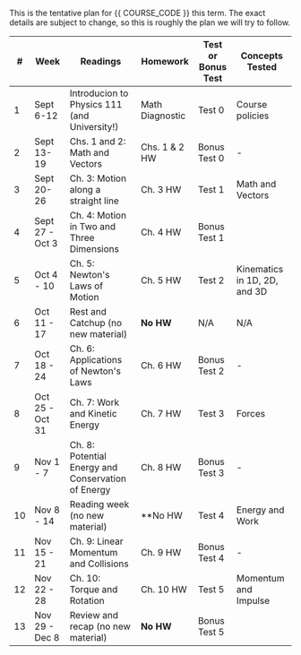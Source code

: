 This is the tentative plan for {{ COURSE_CODE }} this term.
The exact details are subject to change, so this is roughly the plan we will try to follow.

| #  | Week            | Readings                                           | Homework        | Test or Bonus Test | Concepts Tested              |
|----|-----------------|----------------------------------------------------|-----------------|--------------------|------------------------------|
| 1  | Sept 6-12       | Introducion to Physics 111 (and University!)       | Math Diagnostic | Test 0             | Course policies              |
| 2  | Sept 13-19      | Chs. 1 and 2: Math and Vectors                     | Chs. 1 & 2 HW   | Bonus Test 0       | -                            |
| 3  | Sept 20-26      | Ch. 3: Motion along a straight line                | Ch. 3 HW        | Test 1             | Math and Vectors             |
| 4  | Sept 27 - Oct 3 | Ch. 4: Motion in Two and Three Dimensions          | Ch. 4 HW        | Bonus Test 1       |                              |
| 5  | Oct 4 - 10      | Ch. 5: Newton's Laws of Motion                     | Ch. 5 HW        | Test 2             | Kinematics in 1D, 2D, and 3D |
| 6  | Oct 11 - 17     | Rest and Catchup (no new material)                 | **No HW**       | N/A                | N/A                          |
| 7  | Oct 18 - 24     | Ch. 6: Applications of Newton's Laws               | Ch. 6 HW        | Bonus Test 2       | -                            |
| 8  | Oct 25 - Oct 31 | Ch. 7: Work and Kinetic Energy                     | Ch. 7 HW        | Test 3             | Forces                       |
| 9  | Nov 1 - 7       | Ch. 8: Potential Energy and Conservation of Energy | Ch. 8 HW        | Bonus Test 3       | -                            |
| 10 | Nov 8 - 14      | Reading week (no new material)                     | **No HW         | Test 4             | Energy and Work              |
| 11 | Nov 15 - 21     | Ch. 9: Linear Momentum and Collisions              | Ch. 9 HW        | Bonus Test 4       | -                            |
| 12 | Nov 22 - 28     | Ch. 10: Torque and Rotation                        | Ch. 10 HW       | Test 5             | Momentum and Impulse         |
| 13 | Nov 29 - Dec 8  | Review and recap (no new material)                 | **No HW**       | Bonus Test 5       |                              |